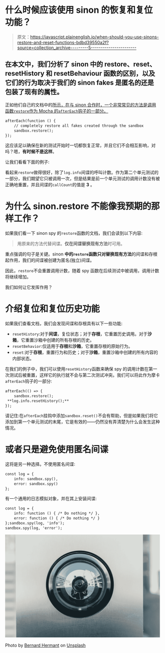 # 什么时候应该使用 sinon 的恢复和复位功能？

> 原文：<https://javascript.plainenglish.io/when-should-you-use-sinons-restore-and-reset-functions-bdbd39550a2f?source=collection_archive---------5----------------------->

## 在本文中，我们分析了 sinon 中的 restore、reset、resetHistory 和 resetBehaviour 函数的区别，以及它们的行为取决于我们的 sinon fakes 是匿名的还是包装了现有的属性。

正如他们自己的文档中的[所示，在与 sinon 合作时，一个非常常见的方法是调用函数`restore`作为 Mocha 的`afterEach`钩子的一部分。](https://sinonjs.org/releases/latest/sandbox/)

```
afterEach(function () {
    // completely restore all fakes created through the sandbox
    sandbox.restore();
});
```

这应该足以确保在新的测试开始时一切都恢复正常，并且它们不会相互影响，对吗？嗯，**有时候不是这样**。

让我们看看下面的例子:

看起来`restore`做得很好，除了`log.info`间谍的呼叫计数。作为第二个单元测试的一部分，我们期望它只被调用一次，但是结果是前一个单元测试的调用计数没有被正确地重置，并且间谍的`callCount`的值是 **3** 。

# 为什么 sinon.restore 不能像我预期的那样工作？

如果我们看一下 sinon spy 的`restore`函数的文档，我们会读到以下内容:

> 用原来的方法代替间谍。**仅在间谍替换现有方法**时可用。

重点强调的句子是关键。sinon **中的`restore`函数只对替换现有方法**的间谍和存根起作用，我们的间谍被创建为匿名(独立)间谍。

因此，`restore`不会重置调用计数，随着 spy 函数在后续测试中被调用，调用计数将继续增加。

我们如何让它发挥作用？

# 介绍复位和复位历史功能

如果我们查看文档，我们会发现间谍和存根具有以下一些功能:

*   `resetHistory`:对于**间谍**，复位状态；对于**存根**，它重置历史调用。对于**沙箱**，它重置沙箱中创建的所有存根的历史。
*   `resetBehavior`:仅适用于**存根**和**沙箱**，它重置存根的原始行为。
*   `reset`:对于**存根**，重置行为和历史；对于**沙箱**，重置沙箱中创建的所有内容的内部状态。

在我们的例子中，我们可以使用`resetHistory`函数来确保 spy 的调用计数在第一次测试后被重置，这样它的执行就不会与第二次测试冲突。我们可以将此作为摩卡`afterEach`钩子的一部分:

```
afterEach(() => {
    sandbox.restore();
 **log.info.resetHistory();**
});
```

请记住:在`afterEach`挂钩中添加`sandbox.reset()`不会有帮助，但是如果我们将它添加到第一个单元测试的末尾，它是有效的——仍然没有弄清楚为什么会发生这种情况。

# 或者只是避免使用匿名间谍

这将是另一种选择。不使用匿名间谍:

```
const log = {
    info: sandbox.spy(),
    error: sandbox.spy()
};
```

有一个通用的日志模拟对象，并在其上安装间谍:

```
const log = {
    info: function () { /* Do nothing */ },
    error: function () { /* Do nothing */ }
};sandbox.spy(log, 'info');
sandbox.spy(log, 'error');
```

![](img/d09e795ee0c81f4db5e33b0364ab1128.png)

Photo by [Bernard Hermant](https://unsplash.com/@bernardhermant?utm_source=medium&utm_medium=referral) on [Unsplash](https://unsplash.com?utm_source=medium&utm_medium=referral)